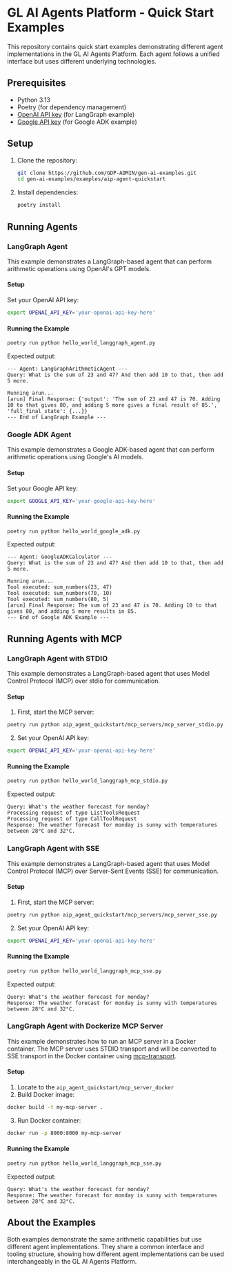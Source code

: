# GL AI Agents Platform - Quick Start Examples

This repository contains quick start examples demonstrating different agent implementations in the GL AI Agents Platform. Each agent follows a unified interface but uses different underlying technologies.

## Prerequisites

- Python 3.13
- Poetry (for dependency management)
- [OpenAI API key](https://platform.openai.com/api-keys) (for LangGraph example)
- [Google API key](https://ai.google.dev/) (for Google ADK example)

## Setup

1. Clone the repository:
   ```bash
   git clone https://github.com/GDP-ADMIN/gen-ai-examples.git
   cd gen-ai-examples/examples/aip-agent-quickstart
   ```

2. Install dependencies:
   ```bash
   poetry install
   ```
## Running Agents

### LangGraph Agent

This example demonstrates a LangGraph-based agent that can perform arithmetic operations using OpenAI's GPT models.

#### Setup

Set your OpenAI API key:
```bash
export OPENAI_API_KEY='your-openai-api-key-here'
```

#### Running the Example

```bash
poetry run python hello_world_langgraph_agent.py
```

Expected output:
```
--- Agent: LangGraphArithmeticAgent ---
Query: What is the sum of 23 and 47? And then add 10 to that, then add 5 more.

Running arun...
[arun] Final Response: {'output': 'The sum of 23 and 47 is 70. Adding 10 to that gives 80, and adding 5 more gives a final result of 85.', 'full_final_state': {...}}
--- End of LangGraph Example ---
```

### Google ADK Agent

This example demonstrates a Google ADK-based agent that can perform arithmetic operations using Google's AI models.

#### Setup

Set your Google API key:
```bash
export GOOGLE_API_KEY='your-google-api-key-here'
```

#### Running the Example

```bash
poetry run python hello_world_google_adk.py
```

Expected output:
```
--- Agent: GoogleADKCalculator ---
Query: What is the sum of 23 and 47? And then add 10 to that, then add 5 more.

Running arun...
Tool executed: sum_numbers(23, 47)
Tool executed: sum_numbers(70, 10)
Tool executed: sum_numbers(80, 5)
[arun] Final Response: The sum of 23 and 47 is 70. Adding 10 to that gives 80, and adding 5 more results in 85.
--- End of Google ADK Example ---
```

## Running Agents with MCP

### LangGraph Agent with STDIO

This example demonstrates a LangGraph-based agent that uses Model Control Protocol (MCP) over stdio for communication.

#### Setup

1. First, start the MCP server:
```bash
poetry run python aip_agent_quickstart/mcp_servers/mcp_server_stdio.py
```

2. Set your OpenAI API key:
```bash
export OPENAI_API_KEY='your-openai-api-key-here'
```

#### Running the Example

```bash
poetry run python hello_world_langgraph_mcp_stdio.py
```

Expected output:
```
Query: What's the weather forecast for monday?
Processing request of type ListToolsRequest
Processing request of type CallToolRequest
Response: The weather forecast for monday is sunny with temperatures between 28°C and 32°C.
```

### LangGraph Agent with SSE

This example demonstrates a LangGraph-based agent that uses Model Control Protocol (MCP) over Server-Sent Events (SSE) for communication.

#### Setup

1. First, start the MCP server:
```bash
poetry run python aip_agent_quickstart/mcp_servers/mcp_server_sse.py
```

2. Set your OpenAI API key:
```bash
export OPENAI_API_KEY='your-openai-api-key-here'
```

#### Running the Example

```bash
poetry run python hello_world_langgraph_mcp_sse.py
```

Expected output:
```
Query: What's the weather forecast for monday?
Response: The weather forecast for monday is sunny with temperatures between 28°C and 32°C.
```

### LangGraph Agent with Dockerize MCP Server

This example demonstrates how to run an MCP server in a Docker container. The MCP server uses STDIO transport and will be converted to SSE transport in the Docker container using [mcp-transport](https://github.com/sparfenyuk/mcp-proxy).

#### Setup

1. Locate to the `aip_agent_quickstart/mcp_server_docker`
2. Build Docker image:

```bash
docker build -t my-mcp-server .
```

3. Run Docker container:

```bash
docker run -p 8000:8000 my-mcp-server
```

#### Running the Example

```bash
poetry run python hello_world_langgraph_mcp_sse.py
```

Expected output:
```
Query: What's the weather forecast for monday?
Response: The weather forecast for monday is sunny with temperatures between 28°C and 32°C.
```

## About the Examples

Both examples demonstrate the same arithmetic capabilities but use different agent implementations. They share a common interface and tooling structure, showing how different agent implementations can be used interchangeably in the GL AI Agents Platform.